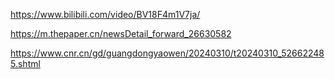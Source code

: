 https://www.bilibili.com/video/BV18F4m1V7ja/

https://m.thepaper.cn/newsDetail_forward_26630582

https://www.cnr.cn/gd/guangdongyaowen/20240310/t20240310_526622485.shtml